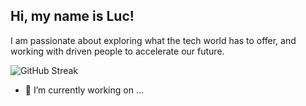 ## Hi, my name is Luc!
I am passionate about exploring what the tech world has to offer, and working with driven people to accelerate our future.

![GitHub Streak](https://github-readme-streak-stats.herokuapp.com/?user=Technicll)
- 🔭 I’m currently working on ...
<!--
**Technicll/Technicll** is a ✨ _special_ ✨ repository because its `README.md` (this file) appears on your GitHub profile.

Here are some ideas to get you started:

- 🔭 I’m currently working on ...
- 🌱 I’m currently learning ...
- 👯 I’m looking to collaborate on ...
- 🤔 I’m looking for help with ...
- 💬 Ask me about ...
- 📫 How to reach me: ...
- 😄 Pronouns: ...
- ⚡ Fun fact: ...
-->
